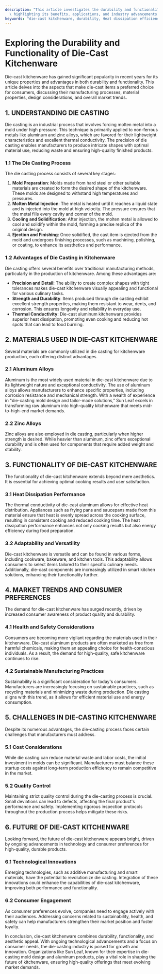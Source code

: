 ```yaml
---
description: "This article investigates the durability and functionality of die-cast kitchenware,\
  \ highlighting its benefits, applications, and industry advancements."
keywords: "die-cast kitchenware, durability, Heat dissipation efficiency, Die casting process"
---
```

# Exploring the Durability and Functionality of Die-Cast Kitchenware

Die-cast kitchenware has gained significant popularity in recent years for its unique properties and advantages in both durability and functionality. This article delves into the aspects that make die-cast items a preferred choice for consumers, discussing their manufacturing processes, material properties, design considerations, and overall market trends.

## 1. UNDERSTANDING DIE CASTING

Die casting is an industrial process that involves forcing molten metal into a mold under high pressure. This technique is primarily applied to non-ferrous metals like aluminum and zinc alloys, which are favored for their lightweight characteristics and excellent thermal conductivity. The precision of die casting enables manufacturers to produce intricate shapes with optimal material use, reducing waste and ensuring high-quality finished products.

### 1.1 The Die Casting Process

The die casting process consists of several key stages: 

1. **Mold Preparation**: Molds made from hard steel or other suitable materials are created to form the desired shape of the kitchenware. These molds are designed to withstand high temperatures and pressures.
2. **Molten Metal Injection**: The metal is heated until it reaches a liquid state and is injected into the mold at high velocity. The pressure ensures that the metal fills every cavity and corner of the mold.
3. **Cooling and Solidification**: After injection, the molten metal is allowed to cool and solidify within the mold, forming a precise replica of the original design.
4. **Ejection and Finishing**: Once solidified, the cast item is ejected from the mold and undergoes finishing processes, such as machining, polishing, or coating, to enhance its aesthetics and performance.

### 1.2 Advantages of Die Casting in Kitchenware

Die casting offers several benefits over traditional manufacturing methods, particularly in the production of kitchenware. Among these advantages are:

- **Precision and Detail**: The ability to create complex shapes with tight tolerances makes die-cast kitchenware visually appealing and functional for various culinary tasks.
- **Strength and Durability**: Items produced through die casting exhibit excellent strength properties, making them resistant to wear, dents, and corrosion. This ensures longevity and reliability in everyday use.
- **Thermal Conductivity**: Die-cast aluminum kitchenware provides superior heat dissipation, promoting even cooking and reducing hot spots that can lead to food burning.

## 2. MATERIALS USED IN DIE-CAST KITCHENWARE

Several materials are commonly utilized in die casting for kitchenware production, each offering distinct advantages.

### 2.1 Aluminum Alloys

Aluminum is the most widely used material in die-cast kitchenware due to its lightweight nature and exceptional conductivity. The use of aluminum alloys allows manufacturers to enhance specific properties, including corrosion resistance and mechanical strength. With a wealth of experience in "die-casting mold design and tailor-made solutions," Sun Leaf excels in transforming raw aluminum into high-quality kitchenware that meets mid-to-high-end market demands.

### 2.2 Zinc Alloys

Zinc alloys are also employed in die casting, particularly when higher strength is desired. While heavier than aluminum, zinc offers exceptional durability and is often used for components that require added weight and stability.

## 3. FUNCTIONALITY OF DIE-CAST KITCHENWARE

The functionality of die-cast kitchenware extends beyond mere aesthetics. It is essential for achieving optimal cooking results and user satisfaction.

### 3.1 Heat Dissipation Performance

The thermal conductivity of die-cast aluminum allows for effective heat distribution. Appliances such as frying pans and saucepans made from this material ensure that heat is evenly spread across the cooking surface, resulting in consistent cooking and reduced cooking time. The heat dissipation performance enhances not only cooking results but also energy efficiency during food preparation.

### 3.2 Adaptability and Versatility

Die-cast kitchenware is versatile and can be found in various forms, including cookware, bakeware, and kitchen tools. This adaptability allows consumers to select items tailored to their specific culinary needs. Additionally, die-cast components are increasingly utilized in smart kitchen solutions, enhancing their functionality further.

## 4. MARKET TRENDS AND CONSUMER PREFERENCES

The demand for die-cast kitchenware has surged recently, driven by increased consumer awareness of product quality and durability.

### 4.1 Health and Safety Considerations

Consumers are becoming more vigilant regarding the materials used in their kitchenware. Die-cast aluminum products are often marketed as free from harmful chemicals, making them an appealing choice for health-conscious individuals. As a result, the demand for high-quality, safe kitchenware continues to rise.

### 4.2 Sustainable Manufacturing Practices

Sustainability is a significant consideration for today's consumers. Manufacturers are increasingly focusing on sustainable practices, such as recycling materials and minimizing waste during production. Die casting aligns with this trend, as it allows for efficient material use and energy consumption.

## 5. CHALLENGES IN DIE-CASTING KITCHENWARE

Despite its numerous advantages, the die-casting process faces certain challenges that manufacturers must address.

### 5.1 Cost Considerations

While die casting can reduce material waste and labor costs, the initial investment in molds can be significant. Manufacturers must balance these startup costs against long-term production efficiency to remain competitive in the market.

### 5.2 Quality Control

Maintaining strict quality control during the die-casting process is crucial. Small deviations can lead to defects, affecting the final product's performance and safety. Implementing rigorous inspection protocols throughout the production process helps mitigate these risks.

## 6. FUTURE OF DIE-CAST KITCHENWARE

Looking forward, the future of die-cast kitchenware appears bright, driven by ongoing advancements in technology and consumer preferences for high-quality, durable products.

### 6.1 Technological Innovations

Emerging technologies, such as additive manufacturing and smart materials, have the potential to revolutionize die casting. Integration of these innovations could enhance the capabilities of die-cast kitchenware, improving both performance and functionality.

### 6.2 Consumer Engagement

As consumer preferences evolve, companies need to engage actively with their audiences. Addressing concerns related to sustainability, health, and safety can help manufacturers strengthen their market position and foster loyalty.

In conclusion, die-cast kitchenware combines durability, functionality, and aesthetic appeal. With ongoing technological advancements and a focus on consumer needs, the die-casting industry is poised for growth and innovation. Organizations like Sun Leaf, known for their expertise in die-casting mold design and aluminum products, play a vital role in shaping the future of kitchenware, ensuring high-quality offerings that meet evolving market demands.
